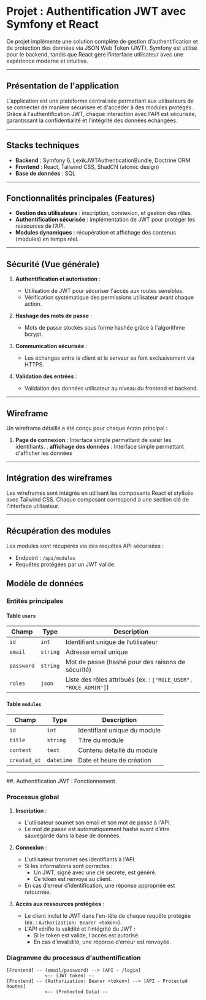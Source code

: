 # Projet : Authentification JWT avec Symfony et React

Ce projet implémente une solution complète de gestion d’authentification et de protection des données via JSON Web Token (JWT). Symfony est utilisé pour le backend, tandis que React gère l’interface utilisateur avec une expérience moderne et intuitive.

---

## Présentation de l'application

L'application est une plateforme centralisée permettant aux utilisateurs de se connecter de manière sécurisée et d'accéder à des modules protégés. Grâce à l'authentification JWT, chaque interaction avec l'API est sécurisée, garantissant la confidentialité et l'intégrité des données échangées. 

---

## Stacks techniques

- **Backend** : Symfony 6, LexikJWTAuthenticationBundle, Doctrine ORM
- **Frontend** : React, Tailwind CSS, ShadCN (atomic design)
- **Base de données** : SQL

---

## Fonctionnalités principales (Features)

- **Gestion des utilisateurs** : inscription, connexion, et gestion des rôles.
- **Authentification sécurisée** : implémentation de JWT pour protéger les ressources de l’API.
- **Modules dynamiques** : récupération et affichage des contenus (modules) en temps réel.

---

## Sécurité (Vue générale)

1. **Authentification et autorisation** :
   - Utilisation de JWT pour sécuriser l'accès aux routes sensibles.
   - Vérification systématique des permissions utilisateur avant chaque action.

2. **Hashage des mots de passe** :
   - Mots de passe stockés sous forme hashée grâce à l'algorithme bcrypt.

3. **Communication sécurisée** :
   - Les échanges entre le client et le serveur se font exclusivement via HTTPS.

4. **Validation des entrées** :
   - Validation des données utilisateur au niveau du frontend et backend.

---

## Wireframe

Un wireframe détaillé a été conçu pour chaque écran principal :
1. **Page de connexion** : Interface simple permettant de saisir les identifiants.
. **affichage des données** : Interface simple permettant d'afficher les données 
---

## Intégration des wireframes

Les wireframes sont intégrés en utilisant les composants React et stylisés avec Tailwind CSS. Chaque composant correspond à une section clé de l'interface utilisateur.

---

## Récupération des modules

Les modules sont récupérés via des requêtes API sécurisées :
- Endpoint : `/api/modules`
- Requêtes protégées par un JWT valide.

## Modèle de données

### Entités principales

#### Table `users`
| Champ         | Type        | Description                                   |
|---------------|-------------|-----------------------------------------------|
| `id`          | `int`       | Identifiant unique de l’utilisateur           |
| `email`       | `string`    | Adresse email unique                         |
| `password`    | `string`    | Mot de passe (hashé pour des raisons de sécurité) |
| `roles`       | `json`      | Liste des rôles attribués (ex. : `["ROLE_USER", "ROLE_ADMIN"]`) |

#### Table `modules`
| Champ         | Type        | Description                                   |
|---------------|-------------|-----------------------------------------------|
| `id`          | `int`       | Identifiant unique du module                 |
| `title`       | `string`    | Titre du module                              |
| `content`     | `text`      | Contenu détaillé du module                   |
| `created_at`  | `datetime`  | Date et heure de création                    |


---

##. Authentification JWT : Fonctionnement

### Processus global

1. **Inscription** :
   - L'utilisateur soumet son email et son mot de passe à l'API.
   - Le mot de passe est automatiquement hashé avant d’être sauvegardé dans la base de données.

2. **Connexion** :
   - L'utilisateur transmet ses identifiants à l'API.
   - Si les informations sont correctes :
     - Un JWT, signé avec une clé secrète, est généré.
     - Ce token est renvoyé au client.
   - En cas d’erreur d’identification, une réponse appropriée est retournée.

3. **Accès aux ressources protégées** :
   - Le client inclut le JWT dans l'en-tête de chaque requête protégée (ex. : `Authorization: Bearer <token>`).
   - L'API vérifie la validité et l’intégrité du JWT :
     - Si le token est valide, l'accès est autorisé.
     - En cas d’invalidité, une réponse d’erreur est renvoyée.

### Diagramme du processus d'authentification
```plaintext
[Frontend] -- (email/password) --> [API - /login]
              <-- (JWT token) --
[Frontend] -- (Authorization: Bearer <token>) --> [API - Protected Routes]
              <-- (Protected Data) --

